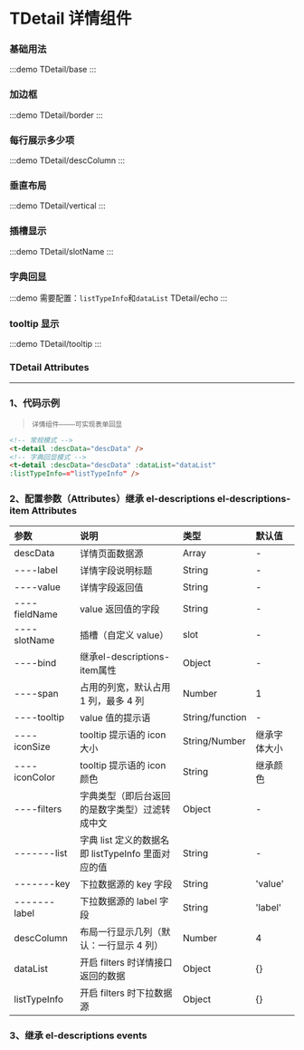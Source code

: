 # TDetail 详情组件

### 基础用法

:::demo
TDetail/base
:::

### 加边框

:::demo
TDetail/border
:::

### 每行展示多少项

:::demo
TDetail/descColumn
:::

### 垂直布局

:::demo
TDetail/vertical
:::

### 插槽显示

:::demo
TDetail/slotName
:::

### 字典回显

:::demo 需要配置：`listTypeInfo`和`dataList`
TDetail/echo
:::

### tooltip 显示

:::demo
TDetail/tooltip
:::

### TDetail Attributes

---

### 1、代码示例

> `详情组件————可实现表单回显`

```html
<!-- 常规模式 -->
<t-detail :descData="descData" />
<!-- 字典回显模式 -->
<t-detail :descData="descData" :dataList="dataList"
:listTypeInfo=="listTypeInfo" />
```

### 2、配置参数（Attributes）继承 el-descriptions el-descriptions-item Attributes

| 参数          | 说明                                               | 类型            | 默认值       |
| :------------ | :------------------------------------------------- | :-------------- | :----------- |
| descData      | 详情页面数据源                                     | Array           | -            |
| ----label     | 详情字段说明标题                                   | String          | -            |
| ----value     | 详情字段返回值                                     | String          | -            |
| ----fieldName | value 返回值的字段                                 | String          | -            |
| ----slotName  | 插槽（自定义 value）                               | slot            | -            |
| ----bind      | 继承el-descriptions-item属性                       | Object          | -            |
| ----span      | 占用的列宽，默认占用 1 列，最多 4 列               | Number          | 1            |
| ----tooltip   | value 值的提示语                                   | String/function | -            |
| ----iconSize  | tooltip 提示语的 icon 大小                         | String/Number   | 继承字体大小 |
| ----iconColor | tooltip 提示语的 icon 颜色                         | String          | 继承颜色     |
| ----filters   | 字典类型（即后台返回的是数字类型）过滤转成中文     | Object          | -            |
| -------list   | 字典 list 定义的数据名即 listTypeInfo 里面对应的值 | String          | -            |
| -------key    | 下拉数据源的 key 字段                              | String          | 'value'      |
| -------label  | 下拉数据源的 label 字段                            | String          | 'label'      |
| descColumn    | 布局一行显示几列（默认：一行显示 4 列）            | Number          | 4            |
| dataList      | 开启 filters 时详情接口返回的数据                  | Object          | {}           |
| listTypeInfo  | 开启 filters 时下拉数据源                          | Object          | {}           |

### 3、继承 el-descriptions events
